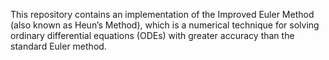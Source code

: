 This repository contains an implementation of the Improved Euler Method (also known as Heun’s Method), which is a numerical technique for solving ordinary differential equations (ODEs) with greater accuracy than the standard Euler method.
